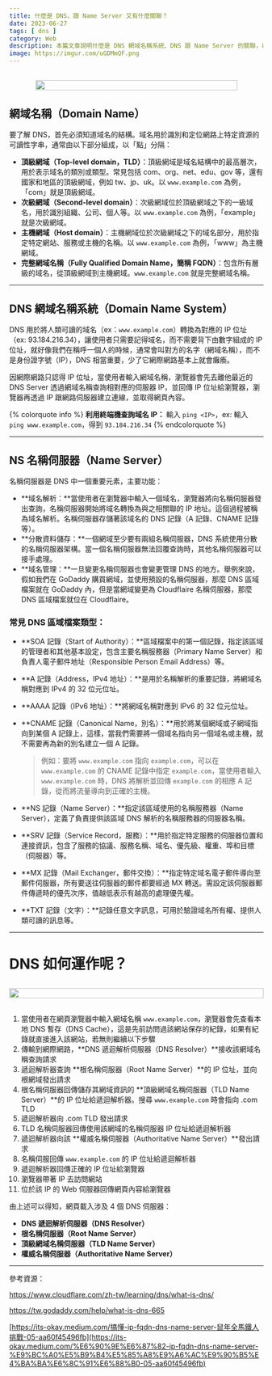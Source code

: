 ```yaml
---
title: 什麼是 DNS，跟 Name Server 又有什麼關聯？
date: 2023-06-27
tags: [ dns ]
category: Web
description: 本篇文章說明什麼是 DNS 網域名稱系統、DNS 跟 Name Server 的關聯，以及 DNS 如何運作，是客製化網域前的必備知識
image: https://imgur.com/uGDMmQF.png
---
```


<div style="display: flex; justify-content: center; margin: 30px 0;">
    <img style="width: 100%; max-width: 400px;" src="https://imgur.com/uGDMmQF.png">
</div>

## **網域名稱（Domain Name）**

要了解 DNS，首先必須知道域名的結構。域名用於識別和定位網路上特定資源的可讀性字串，通常由以下部分組成，以「點」分隔：

- **頂級網域（Top-level domain，TLD）**：頂級網域是域名結構中的最高層次，用於表示域名的類別或類型。常見包括 com、org、net、edu、gov 等，還有國家和地區的頂級網域，例如 tw、jp、uk。以 `www.example.com` 為例，「com」就是頂級網域。
- **次級網域（Second-level domain）**：次級網域位於頂級網域之下的一級域名，用於識別組織、公司、個人等。以 `www.example.com` 為例，「example」就是次級網域。
- **主機網域（Host domain）**：主機網域位於次級網域之下的域名部分，用於指定特定網站、服務或主機的名稱。以 `www.example.com` 為例，「www」為主機網域。
- **完整網域名稱（Fully Qualified Domain Name，簡稱 FQDN）**：包含所有層級的域名，從頂級網域到主機網域。`www.example.com` 就是完整網域名稱。

<!-- more -->

---

## **DNS 網域名稱系統（Domain Name System）**

DNS 用於將人類可讀的域名（ex：`www.example.com`）轉換為對應的 IP 位址（ex: 93.184.216.34），讓使用者只需要記得域名，而不需要背下由數字組成的 IP 位址，就好像我們在稱呼一個人的時候，通常會叫對方的名字（網域名稱），而不是身份證字號（IP），DNS 相當重要，少了它網際網路基本上就會癱瘓。

因網際網路只認得 IP 位址，當使用者輸入網域名稱，瀏覽器會先去離他最近的 DNS Server 透過網域名稱查詢相對應的伺服器 IP，並回傳 IP 位址給瀏覽器，瀏覽器再透過 IP 跟網路伺服器建立連線，並取得網頁內容。

{% colorquote info %}
**利用終端機查詢域名 IP：**
輸入 `ping <IP>`，ex: 輸入 `ping www.example.com`，得到 `93.184.216.34`
{% endcolorquote %}

---

## **NS 名稱伺服器（Name Server）**

名稱伺服器是 DNS 中一個重要元素，主要功能：

- **域名解析：**當使用者在瀏覽器中輸入一個域名，瀏覽器將向名稱伺服器發出查詢，名稱伺服器開始將域名轉換為與之相關聯的 IP 地址。這個過程被稱為域名解析。名稱伺服器存儲著該域名的 DNS 記錄（A 記錄、CNAME 記錄等）。
- **分散資料儲存：**一個網域至少要有兩組名稱伺服器，DNS 系統使用分散的名稱伺服器架構。當一個名稱伺服器無法回覆查詢時，其他名稱伺服器可以接手處理。
- **域名管理：**一旦變更名稱伺服器也會變更管理 DNS 的地方。舉例來說，假如我們在 GoDaddy 購買網域，並使用預設的名稱伺服器，那麼 DNS 區域檔案就在 GoDaddy 內，但是當網域變更為 Cloudflaire 名稱伺服器，那麼 DNS 區域檔案就位在 Cloudflaire。

### **常見 DNS 區域檔案類型：**

- **SOA 記錄（Start of Authority）：**區域檔案中的第一個記錄，指定該區域的管理者和其他基本設定，包含主要名稱服務器（Primary Name Server）和負責人電子郵件地址（Responsible Person Email Address）等。
- **A 記錄（Address，IPv4 地址）：**是用於名稱解析的重要記錄，將網域名稱對應到 IPv4 的 32 位元位址。
- **AAAA 記錄（IPv6 地址）：**將網域名稱對應到 IPv6 的 32 位元位址。
- **CNAME 記錄（Canonical Name，別名）：**用於將某個網域或子網域指向到某個 A 記錄上，這樣，當我們需要將一個域名指向另一個域名或主機，就不需要再為新的別名建立一個 A 記錄。
    
    > 例如：要將 `www.example.com` 指向 `example.com`，可以在 `www.example.com` 的 CNAME 記錄中指定 `example.com`，當使用者輸入 `www.example.com` 時，DNS 將解析並回傳 `example.com` 的相應 A 記錄，從而將流量導向到正確的主機。
    > 
- **NS 記錄（Name Server）：**指定該區域使用的名稱服務器（Name Server），定義了負責提供該區域 DNS 解析的名稱服務器的伺服器名稱。
- **SRV 記錄（Service Record，服務）：**用於指定特定服務的伺服器位置和連接資訊，包含了服務的協議、服務名稱、域名、優先級、權重、埠和目標（伺服器）等。
- **MX 記錄（Mail Exchanger，郵件交換）：**指定特定域名電子郵件導向至郵件伺服器，所有要送往伺服器的郵件都要經過 MX 轉送。需設定該伺服器郵件傳遞時的優先次序，值越低表示有越高的處理優先權。
- **TXT 記錄（文字）：**記錄任意文字訊息，可用於驗證域名所有權、提供人類可讀的訊息等。

---

# **DNS 如何運作呢？**

<div style="display: flex; justify-content: center; margin: 30px 0;">
    <img style="width: 100%; max-width: 650px;" src="https://imgur.com/B9LX388.png">
</div>

1. 當使用者在網頁瀏覽器中輸入網域名稱 `www.example.com`，瀏覽器會先查看本地 DNS 暫存（DNS Cache），這是先前訪問過該網站保存的紀錄，如果有紀錄就直接進入該網站，若無則繼續以下步驟
2. 傳輸到網際網路，**DNS 遞迴解析伺服器（DNS Resolver）**接收該網域名稱查詢請求
3. 遞迴解析器查詢 **根名稱伺服器（Root Name Server）**的 IP 位址，並向根網域發出請求
4. 根名稱伺服器回傳儲存其網域資訊的 **頂級網域名稱伺服器（TLD Name Server）**的 IP 位址給遞迴解析器。搜尋 `www.example.com` 時會指向 .com TLD
5. 遞迴解析器向 .com TLD 發出請求
6. TLD 名稱伺服器回傳使用該網域的名稱伺服器 IP 位址給遞迴解析器
7. 遞迴解析器向該 **權威名稱伺服器（Authoritative Name Server）**發出請求
8. 名稱伺服回傳 `www.example.com` 的 IP 位址給遞迴解析器
9. 遞迴解析器回傳正確的 IP 位址給瀏覽器
10. 瀏覽器帶著 IP 去訪問網站
11. 位於該 IP 的 Web 伺服器回傳網頁內容給瀏覽器

由上述可以得知，網頁載入涉及 4 個 DNS 伺服器：

- **DNS 遞迴解析伺服器（DNS Resolver）**
- **根名稱伺服器（Root Name Server）**
- **頂級網域名稱伺服器（TLD Name Server）**
- **權威名稱伺服器（Authoritative Name Server）**

---

參考資源：

https://www.cloudflare.com/zh-tw/learning/dns/what-is-dns/

https://tw.godaddy.com/help/what-is-dns-665

[https://its-okay.medium.com/搞懂-ip-fqdn-dns-name-server-鼠年全馬鐵人挑戰-05-aa60f45496fb](https://its-okay.medium.com/%E6%90%9E%E6%87%82-ip-fqdn-dns-name-server-%E9%BC%A0%E5%B9%B4%E5%85%A8%E9%A6%AC%E9%90%B5%E4%BA%BA%E6%8C%91%E6%88%B0-05-aa60f45496fb)